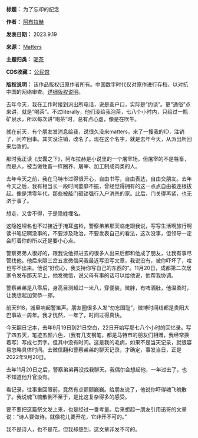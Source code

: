 

**标题：** 为了忘却的纪念  

**作者：** [阿布拉赫](https://chinadigitaltimes.net/space/Matters)  

**发表日期：** 2023.9.19  

**来源：** [Matters](https://matters.town/@BloomingBloom/443336-%E4%B8%BA%E4%BA%86%E5%BF%98%E5%8D%B4%E7%9A%84%E7%BA%AA%E5%BF%B5-bafybeihsqkwxcwc6f6ixwt5c7cysgbrzhfv5lqi3t3267cpcv5uzt2oaoy)  

**主题归类：** [喝茶](https://chinadigitaltimes.net/space/喝茶)  

**CDS收藏：** [公民馆](https://chinadigitaltimes.net/space/%E5%85%AC%E6%B0%91%E9%A6%86)  

**版权说明：** 该作品版权归原作者所有。中国数字时代仅对原作进行存档，以对抗中国的网络审查。[详细版权说明](https://chinadigitaltimes.net/chinese/copyright)。


去年今天，我在工作时接到派出所电话，说是查户口，实际是“约谈”。更“通俗”点来讲，就是“喝茶”。不过literally，他们没给我泡茶，七八个小时内，只给过一瓶矿泉水，所以每次讲“喝茶”时，总有点心虚，像是在吹牛。


就在前天，有个朋友发消息给我，说很久没来matters，来了一搜我的ID，注销了，问咋回事。其实没注销，改名了。现在这个名字，就是去年今天，从派出所回来后改的。


那时我正读《皮囊之下》，阿布拉赫是小说里的一个屠宰场。但屠宰的不是牲畜，而是人，被当做牲畜一样圈养、屠宰、加工制成肉类的人。


去年今天之前，我在马特市过得很开心，自由书写，自由表达，自由交朋友。去年今天之后，我有相当长一段时间萎靡不振，曾经觉得拥有的这一点点自由被连根拔起。像是清零年代，那些被敲门砸锁强行入户消杀的家。此后，门关得再紧，也无济于事了。


想走，又舍不得，于是隐姓埋名。


这隐姓埋名也不过接近于掩耳盗铃，警察弟弟那天临走跟我说，写写生活啊旅行啊读书笔记啊没事的，不要涉及政治，不要发表自己的看法，这次没事，但领导一定会盯着你的所以还是要小心点。


警察弟弟人很好的，跟我说他抓进去的很多人出来后都和他成了朋友，让我有事尽管找他。他后来隔三岔五发微信问我最近写没写文章，我说没有，被你吓坏了，啥也写不出来。他说“好伤心，我支持你写自己的东西的”。11月20日，成都第二次居家令发布那天早上，他发微信，说父母有事的话可以给他说，他帮我协调。


警察弟弟是八零后，身高目测超过一米八，穿便装，微胖，有啤酒肚，他温柔时，让我想起加贺恭一郎。


前天918，城里响起警笛声。朋友圈很多人发“勿忘国耻”，微博时间线都是贵阳大巴事故一周年。我才恍然，一年了，时间过得真快。


今天翻日记本，去年9月19日到21日空白，22日开始写那七八个小时的回忆录。写了四五天，笔迹五颜六色，（我有几支钢笔，都是马特市的朋友们相赠，我经常换着写）写成七页字。但其中没有时间。这是我的毛病，如果不是当天记录，就很容易忽略具体时间。去微信翻和警察弟弟的聊天记录，才确定，事发当日，正是2022年9月20日。


去年11月20日之后，警察弟弟再没找我聊天。我偶尔会想起他，一年过去了，也不知道他升官没有。


看记录，往事重回眼前，竟然有点颤颤巍巍。给朋友说了，他说你吓得魂飞魄散了。我说魂飞魄散倒不至于，是比这复杂得多的感受。


要不要把这篇祭文发上来，也是经过一番考量。后来想起一朋友引用迅哥的文章说：“诗人要做诗，就像花儿要开花，它非开不可的。”


我不是诗人，也不是花，但我却感到，这文章非发不可的。

